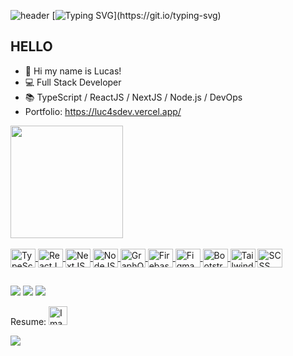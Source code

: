 ![header](https://capsule-render.vercel.app/api?type=waving&color=1479E5&height=120&section=header)
[![Typing SVG](https://readme-typing-svg.demolab.com?font=Fira+Code&weight=600&pause=1000&color=2775F7&center=true&vCenter=true&width=800&lines=Welcome+to+my+Github+Profile.;My+name+is+Lucas+Pereira.;I%60m+Web+Developer.)](https://git.io/typing-svg)
## HELLO
- 👋 Hi my name is Lucas!
- 💻 Full Stack Developer
- 📚 TypeScript / ReactJS / NextJS / Node.js / DevOps
- Portfolio: <a href="https://luc4sdev.vercel.app/">https://luc4sdev.vercel.app/</div>

<div>
  <a href="https://github.com/luc4sdev">
<!---   <img height="180em" src="https://github-readme-stats.vercel.app/api?username=luc4sdev&show_icons=true&theme=tokyonight&include_all_commits=true&count_private=true"/> --->
  <img height="180em" src="https://github-readme-stats.vercel.app/api/top-langs/?username=luc4sdev&layout=compact&langs_count=7&theme=tokyonight"/>
</div>
  
  <div style="display: inline_block;"><br>
    <link rel="stylesheet" href="https://cdn.jsdelivr.net/gh/devicons/devicon@v2.15.1/devicon.min.css">
  <img align="center" alt="TypeScript" height="30" width="40" src="https://cdn.jsdelivr.net/gh/devicons/devicon/icons/typescript/typescript-plain.svg">
  <img align="center" alt="ReactJS" height="30" width="40" src="https://cdn.jsdelivr.net/gh/devicons/devicon/icons/react/react-original.svg">
  <img align="center" alt="NextJS" height="30" width="40" src="https://cdn.jsdelivr.net/gh/devicons/devicon/icons/nextjs/nextjs-line.svg">
  <img align="center" alt="NodeJS" height="30" width="40" src="https://cdn.jsdelivr.net/gh/devicons/devicon/icons/nodejs/nodejs-original.svg">
  <img align="center" alt="GraphQL" height="30" width="40" src="https://cdn.jsdelivr.net/gh/devicons/devicon/icons/graphql/graphql-plain.svg">
  <img align="center" alt="Firebase" height="30" width="40" src="https://cdn.jsdelivr.net/gh/devicons/devicon/icons/firebase/firebase-plain.svg">
  <img align="center" alt="Figma" height="30" width="40" src="https://cdn.jsdelivr.net/gh/devicons/devicon/icons/figma/figma-original.svg">
  <img align="center" alt="Bootstrap" height="30" width="40" src="https://cdn.jsdelivr.net/gh/devicons/devicon/icons/bootstrap/bootstrap-original.svg">
  <img align="center" alt="Tailwind" height="30" width="40" src="https://cdn.jsdelivr.net/gh/devicons/devicon/icons/tailwindcss/tailwindcss-plain.svg">
  <img align="center" alt="SCSS" height="30" width="40" src="https://cdn.jsdelivr.net/gh/devicons/devicon/icons/sass/sass-original.svg">
</div>

  ##
  
  <div>



  <a href = "mailto:lucas.pfranca01@gmail.com"><img src="https://img.shields.io/badge/Gmail-D14836?style=for-the-badge&logo=gmail&logoColor=white" target="_blank" rel="external"></a>
  <a href="https://www.linkedin.com/in/lucas-pereira-37001b202/" target="_blank" rel="external"><img src="https://img.shields.io/badge/-LinkedIn-%230077B5?style=for-the-badge&logo=linkedin&logoColor=white" target="_blank"></a> 
     <a href="https://www.instagram.com/lucas_franca01" target="_blank"><img src="https://img.shields.io/badge/-Instagram-%23E4405F?style=for-the-badge&logo=instagram&logoColor=white" target="_blank" rel="external"></a>
    <div>
  <span>Resume:</span>
  <a href="https://drive.google.com/file/d/16Rnz1yhWVwW-8l3o1JWKVAlGhTkS74ck/view?usp=sharing" target="_blank" rel="external">
    <img src="https://upload.wikimedia.org/wikipedia/commons/8/87/PDF_file_icon.svg" alt="Imagem do PDF" width="30px" height="30px">
  </a>
</div>
    <p> <img src="https://komarev.com/ghpvc/?username=luc4sdev&label=Profile+Visitors&color=blueviolet&style=for-the-badge"></p>
  </div>
